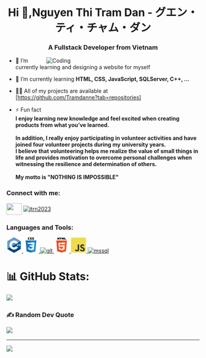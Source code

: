 <h1 align="center">Hi 👋,Nguyen Thi Tram Dan - グエン・ティ・チャム・ダン</h1>
<h3 align="center">A Fullstack Developer from Vietnam</h3>
<img align="right" alt="Coding" width="400" src="https://i.pinimg.com/736x/8c/bc/b5/8cbcb52047fdae05884260b27b661468.jpg">


- 🔭 I’m currently learning and designing a website for myself

- 🌱 I’m currently learning **HTML, CSS, JavaScript, SQLServer, C++, ...**

- 👨‍💻 All of my projects are available at
    <Br> [https://github.com/Tramdanne?tab=repositories]

- ⚡ Fun fact
  <br> **I enjoy learning new knowledge and feel excited when creating products from what you’ve learned.**
  <br>
  <br> **In addition, I really enjoy participating in volunteer activities and have joined four volunteer projects during my university years.
  <br>I believe that volunteering helps me realize the value of small things in life and provides motivation to overcome personal challenges when witnessing the resilience and determination of others.**
  <br>
  <br>**My motto is "NOTHING IS IMPOSSIBLE"**

<h3 align="left">Connect with me:</h3>
<p align="left">
<a href="https://www.facebook.com/profile.php?id=100015869462379" target="blank"><img align="center" src="https://raw.githubusercontent.com/rahuldkjain/github-profile-readme-generator/master/src/images/icons/Social/facebook.svg" alt="" height="30" width="40" /></a>
<a href="https://www.instagram.com/tdnt04/" target="blank"><img align="center" src="https://raw.githubusercontent.com/rahuldkjain/github-profile-readme-generator/master/src/images/icons/Social/instagram.svg" alt="jtrn2023" height="30" width="40" /></a>
</p>

<h3 align="left">Languages and Tools:</h3>
  <a href="https://www.w3schools.com/cpp/" target="_blank" rel="noreferrer">
    <img src="https://raw.githubusercontent.com/devicons/devicon/master/icons/cplusplus/cplusplus-original.svg" alt="cplusplus" width="40" height="40"/>
  </a>
  <a href="https://www.w3schools.com/css/" target="_blank" rel="noreferrer">
    <img src="https://raw.githubusercontent.com/devicons/devicon/master/icons/css3/css3-original-wordmark.svg" alt="css3" width="40" height="40"/>
  </a>
  <a href="https://git-scm.com/" target="_blank" rel="noreferrer">
    <img src="https://www.vectorlogo.zone/logos/git-scm/git-scm-icon.svg" alt="git" width="40" height="40"/>
  </a>
   <a href="https://www.w3.org/html/" target="_blank" rel="noreferrer">
    <img src="https://raw.githubusercontent.com/devicons/devicon/master/icons/html5/html5-original-wordmark.svg" alt="html5" width="40" height="40"/>
  </a>
<a href="https://developer.mozilla.org/en-US/docs/Web/JavaScript" target="_blank" rel="noreferrer">
    <img src="https://raw.githubusercontent.com/devicons/devicon/master/icons/javascript/javascript-original.svg" alt="javascript" width="40" height="40"/>
  </a>
    <a href="https://www.microsoft.com/en-us/sql-server" target="_blank" rel="noreferrer">
    <img src="https://www.svgrepo.com/show/303229/microsoft-sql-server-logo.svg" alt="mssql" width="40" height="40"/>
  </a>
 </p>

# 📊 GitHub Stats:
![](https://github-readme-stats.vercel.app/api/top-langs/?username=Tramdanne&theme=rose&hide_border=false&include_all_commits=true&count_private=false&layout=compact)

### ✍️ Random Dev Quote
![](https://quotes-github-readme.vercel.app/api?type=horizontal&theme=radical)

---
[![](https://visitcount.itsvg.in/api?id=Tramdanne&icon=0&color=0)](https://visitcount.itsvg.in)

<!-- Proudly created with GPRM ( https://gprm.itsvg.in ) -->
